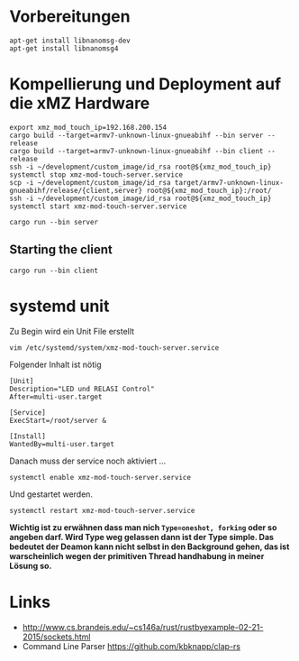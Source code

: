 # Vorbereitungen

```
apt-get install libnanomsg-dev
apt-get install libnanomsg4
```

# Kompellierung und Deployment auf die xMZ Hardware

```
export xmz_mod_touch_ip=192.168.200.154
cargo build --target=armv7-unknown-linux-gnueabihf --bin server --release
cargo build --target=armv7-unknown-linux-gnueabihf --bin client --release
ssh -i ~/development/custom_image/id_rsa root@${xmz_mod_touch_ip} systemctl stop xmz-mod-touch-server.service
scp -i ~/development/custom_image/id_rsa target/armv7-unknown-linux-gnueabihf/release/{client,server} root@${xmz_mod_touch_ip}:/root/
ssh -i ~/development/custom_image/id_rsa root@${xmz_mod_touch_ip} systemctl start xmz-mod-touch-server.service
```

```
cargo run --bin server
```

## Starting the client

```
cargo run --bin client
```

# systemd unit
Zu Begin wird ein Unit File erstellt

```
vim /etc/systemd/system/xmz-mod-touch-server.service
```

Folgender Inhalt ist nötig

```
[Unit]
Description="LED und RELASI Control"
After=multi-user.target

[Service]
ExecStart=/root/server &

[Install]
WantedBy=multi-user.target
```

Danach muss der service noch aktiviert ...

```
systemctl enable xmz-mod-touch-server.service
```

Und gestartet werden.

```
systemctl restart xmz-mod-touch-server.service
```

**Wichtig ist zu erwähnen dass man nich `Type=oneshot, forking` oder so angeben darf. Wird Type weg gelassen dann ist der Type simple.
Das bedeutet der Deamon kann nicht selbst in den Background gehen, das ist warscheinlich wegen der primitiven Thread handhabung in meiner Lösung so.**


# Links
* http://www.cs.brandeis.edu/~cs146a/rust/rustbyexample-02-21-2015/sockets.html
* Command Line Parser https://github.com/kbknapp/clap-rs
